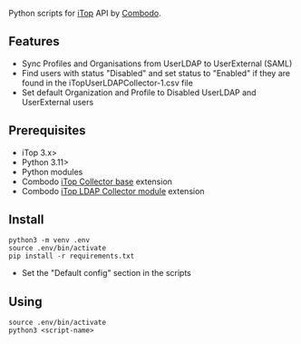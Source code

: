 Python scripts for [iTop][0] API by [Combodo][1].

[0]: https://github.com/Combodo/iTop
[1]: https://www.combodo.com

## Features
- Sync Profiles and Organisations from UserLDAP to UserExternal (SAML)
- Find users with status "Disabled" and set status to "Enabled" if they are found in the iTopUserLDAPCollector-1.csv file
- Set default Organization and Profile to Disabled UserLDAP and UserExternal users

## Prerequisites
- iTop 3.x>
- Python 3.11>
- Python modules
- Combodo [iTop Collector base][3] extension
- Combodo [iTop LDAP Collector module][4] extension

[3]: https://github.com/Combodo/itop-data-collector-base
[4]: https://github.com/Combodo/itop-data-collector-ldap


## Install
```
python3 -m venv .env
source .env/bin/activate
pip install -r requirements.txt
```
- Set the "Default config" section in the scripts

## Using
```
source .env/bin/activate
python3 <script-name>
```
